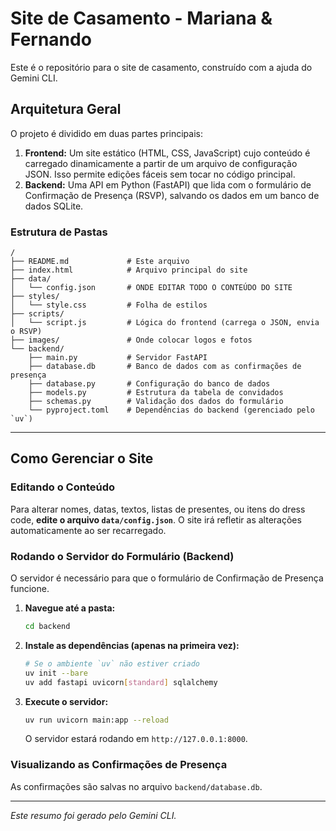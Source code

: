 # Site de Casamento - Mariana & Fernando

Este é o repositório para o site de casamento, construído com a ajuda do Gemini CLI.

## Arquitetura Geral

O projeto é dividido em duas partes principais:

1.  **Frontend:** Um site estático (HTML, CSS, JavaScript) cujo conteúdo é carregado dinamicamente a partir de um arquivo de configuração JSON. Isso permite edições fáceis sem tocar no código principal.
2.  **Backend:** Uma API em Python (FastAPI) que lida com o formulário de Confirmação de Presença (RSVP), salvando os dados em um banco de dados SQLite.

### Estrutura de Pastas

```
/
├── README.md             # Este arquivo
├── index.html            # Arquivo principal do site
├── data/
│   └── config.json       # ONDE EDITAR TODO O CONTEÚDO DO SITE
├── styles/
│   └── style.css         # Folha de estilos
├── scripts/
│   └── script.js         # Lógica do frontend (carrega o JSON, envia o RSVP)
├── images/               # Onde colocar logos e fotos
└── backend/
    ├── main.py           # Servidor FastAPI
    ├── database.db       # Banco de dados com as confirmações de presença
    ├── database.py       # Configuração do banco de dados
    ├── models.py         # Estrutura da tabela de convidados
    ├── schemas.py        # Validação dos dados do formulário
    └── pyproject.toml    # Dependências do backend (gerenciado pelo `uv`)
```

---

## Como Gerenciar o Site

### Editando o Conteúdo

Para alterar nomes, datas, textos, listas de presentes, ou itens do dress code, **edite o arquivo `data/config.json`**. O site irá refletir as alterações automaticamente ao ser recarregado.

### Rodando o Servidor do Formulário (Backend)

O servidor é necessário para que o formulário de Confirmação de Presença funcione.

1.  **Navegue até a pasta:**
    ```bash
    cd backend
    ```
2.  **Instale as dependências (apenas na primeira vez):**
    ```bash
    # Se o ambiente `uv` não estiver criado
    uv init --bare
    uv add fastapi uvicorn[standard] sqlalchemy
    ```
3.  **Execute o servidor:**
    ```bash
    uv run uvicorn main:app --reload
    ```
    O servidor estará rodando em `http://127.0.0.1:8000`.

### Visualizando as Confirmações de Presença

As confirmações são salvas no arquivo `backend/database.db`.

---

*Este resumo foi gerado pelo Gemini CLI.*